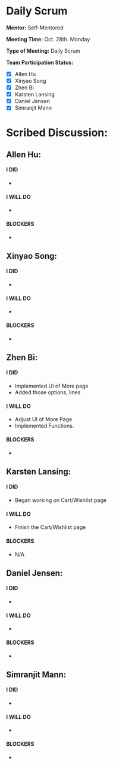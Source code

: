 # Daily Scrum

**Mentor:** Self-Mentored

**Meeting Time:** Oct. 28th. Monday

**Type of Meeting:** Daily Scrum

**Team Participation Status:** 
- [x] Allen Hu 
- [x] Xinyao Song 
- [x] Zhen Bi 
- [x] Karsten Lansing 
- [x] Daniel Jensen 
- [x] Simranjit Mann 

# **Scribed Discussion:**

## **Allen Hu:**  
#### **I DID**  
- 

#### **I WILL DO**  
- 

#### **BLOCKERS**  
- 

## **Xinyao Song:**  
#### **I DID**  
- 

#### **I WILL DO**  
- 

#### **BLOCKERS**  
- 

## **Zhen Bi:**  
#### **I DID**  
- Implemented UI of More page
- Added those options, lines

#### **I WILL DO**  
- Adjust UI of More Page
- Implemented Functions.

#### **BLOCKERS**  
- 

## **Karsten Lansing:**  
#### **I DID**  
- Began working on Cart/Wishlist page

#### **I WILL DO**  
- Finish the Cart/Wishlist page

#### **BLOCKERS**  
- N/A

## **Daniel Jensen:**  
#### **I DID**  
- 

#### **I WILL DO**  
- 

#### **BLOCKERS**  
-

## **Simranjit Mann:**  
#### **I DID**  
- 

#### **I WILL DO**  
- 

#### **BLOCKERS**  
-
